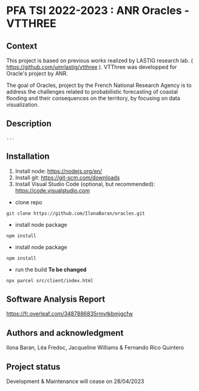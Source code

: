# PFA TSI 2022-2023 : ANR Oracles - VTTHREE

## Context

This project is based on previous works realized by LASTIG research lab. ( https://github.com/umrlastig/vtthree ). VTThree was developped for Oracle's project by ANR.

The goal of Oracles, project by the French National Research Agency is to address the challenges related to probabilistic forecasting of coastal flooding and their consequences on the territory, by focusing on data visualization. 
    
## Description 

    ...

## Installation

1. Install node: https://nodejs.org/en/
2. Install git: https://git-scm.com/downloads
3. Install Visual Studio Code (optional, but recommended): https://code.visualstudio.com

* clone repo

```git clone https://github.com/IlonaBaran/oracles.git```

* install node package

``` npm install ```

* install node package

``` npm install ```

* run the build **To be changed**

``` npx parcel src/client/index.html ```


## Software Analysis Report

https://fr.overleaf.com/3487886835rmvtkbmjgcfw

## Authors and acknowledgment
Ilona Baran, Léa Fredoc, Jacqueline Williams & Fernando Rico Quintero

## Project status
Development & Maintenance will cease on 28/04/2023




